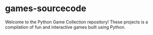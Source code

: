 # games-sourcecode
Welcome to the Python Game Collection repository! These projects is a compilation of fun and interactive games built using Python.
